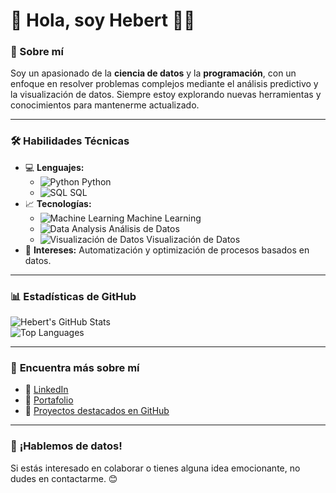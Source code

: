 # 👋 Hola, soy **Hebert** 👨‍💻

### 🌟 Sobre mí
Soy un apasionado de la **ciencia de datos** y la **programación**, con un enfoque en resolver problemas complejos mediante el análisis predictivo y la visualización de datos. Siempre estoy explorando nuevas herramientas y conocimientos para mantenerme actualizado.

---

### 🛠️ **Habilidades Técnicas**
- 💻 **Lenguajes:**
  - ![Python](https://img.icons8.com/color/48/000000/python.png) Python
  - ![SQL](https://img.icons8.com/color/48/000000/sql.png) SQL
- 📈 **Tecnologías:**
  - ![Machine Learning](https://img.icons8.com/color/48/000000/artificial-intelligence.png) Machine Learning
  - ![Data Analysis](https://img.icons8.com/color/48/000000/statistics.png) Análisis de Datos
  - ![Visualización de Datos](https://img.icons8.com/color/48/000000/graph.png) Visualización de Datos  
- 🚀 **Intereses:** Automatización y optimización de procesos basados en datos.

---

### 📊 **Estadísticas de GitHub**
![Hebert's GitHub Stats](https://github-readme-stats.vercel.app/api?username=HebertL-dev&show_icons=true&theme=default)  
![Top Languages](https://github-readme-stats.vercel.app/api/top-langs/?username=HebertL-dev&layout=compact&theme=default)

---

### 🔗 **Encuentra más sobre mí**
- 💼 [LinkedIn](https://www.linkedin.com/in/hebert-ds/)
- 📂 [Portafolio](https://github.com/HebertL-dev)
- 🚀 [Proyectos destacados en GitHub](https://github.com/HebertL-dev?tab=repositories)

---

### 🌟 **¡Hablemos de datos!**
Si estás interesado en colaborar o tienes alguna idea emocionante, no dudes en contactarme. 😊
